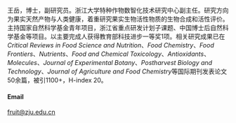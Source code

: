 王岳，博士，副研究员。浙江大学特种作物数智化技术研究中心副主任。研究方向为果实天然产物与人类健康，着重研究果实生物活性物质的生物合成和活性评价。主持国家自然科学基金青年项目，浙江省重点研发计划子课题、中国博士后自然科学基金等项目。以主要完成人获得教育部科技进步一等奖1项。相关研究成果已在*Critical Reviews in Food Science and Nutrition*、*Food Chemistry*、*Food Frontiers*、*Nutrients*、*Food and Chemical Toxicology*、*Antioxidants*、*Molecules*、*Journal of Experimental Botany*、*Postharvest Biology and Technology*、*Journal of Agriculture and Food Chemistry*等国际期刊发表论文50余篇，被引1100+，H-index 20。

#### Email

fruit@zju.edu.cn
